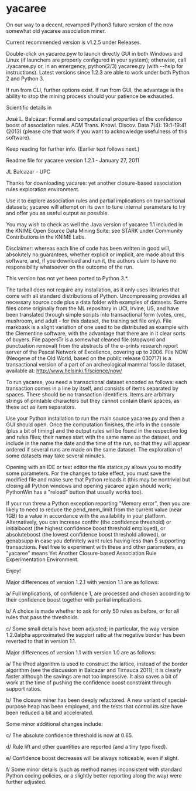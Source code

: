 # yacaree
On our way to a decent, revamped Python3 future version of the now somewhat old yacaree association miner.

Current recommended version is v1.2.5 under Releases.

Double-click on yacaree.pyw to launch directly GUI in both Windows
and Linux (if launchers are properly configured in your system);
otherwise, call ./yacaree.py or, in an emergency, python(2/3) yacaree.py
(with --help for instructions). Latest versions since 1.2.3 are able 
to work under both Python 2 and Python 3.  

If run from CLI, further options exist. If run from GUI, the 
advantage is the ability to stop the mining process should your
patience be exhausted.

Scientific details in

José L. Balcázar:
Formal and computational properties of the 
confidence boost of association rules. 
ACM Trans. Knowl. Discov. Data 7(4): 19:1-19:41 (2013)
(please cite that work if you want to acknowledge
usefulness of this software).

Keep reading for further info. (Earlier text follows next.)

Readme file for yacaree version 1.2.1 - January 27, 2011

JL Balcazar - UPC

Thanks for downloading yacaree: yet another closure-based
association rules exploration environment.

Use it to explore association rules and partial implications
on transactional datasets; yacaree will attempt on its own
to tune internal parameters to try and offer you as useful
output as possible.

You may wish to check as well the Java version of yacaree 1.1 
included in the KNIME Open Source Data Mining Suite: see STARK
under Community Contributions in the KNIME Labs.

Disclaimer: whereas each line of code has been written in good will, 
absolutely no guarantees, whether explicit or implicit, are made 
about this software, and, if you download and run it, the authors 
claim to have no responsibility whatsoever on the outcome of the run.

This version has not yet been ported to Python 3.*.

The tarball does not require any installation, as it only uses 
libraries that come with all standard distributions of Python. 
Uncompressing provides all necessary source code plus a data 
folder with examples of datasets. Some files come originally 
from the ML repository in UCI, Irvine, US, and have been translated 
through simple scripts into transactional form (votes, cmc, mushroom, 
and adult - for this dataset, the training set file only). File
markbask is a slight variation of one used to be distributed as 
example with the Clementine software, with the advantage that 
there are in it clear sorts of buyers. File papersTr is a somewhat 
cleaned file (stopword and punctuation removal) from the abstracts 
of the e-prints research report server of the Pascal Network of 
Excellence, covering up to 2006. File NOW (Neogene of the Old World, 
based on the public release 030717) is a transactional version 
of a part of an archeological mammal fossile dataset, available 
at: http://www.helsinki.fi/science/now/

To run yacaree, you need a transactional dataset encoded as follows: 
each transaction comes in a line by itself, and consists of items 
separated by spaces. There should be no transaction identifiers. 
Items are arbitrary strings of printable characters but they cannot 
contain blank spaces, as these act as item separators.

Use your Python installation to run the main source yacaree.py 
and then a GUI should open. Once the computation finishes, 
the info in the console (plus a bit of timing) and the output 
rules will be found in the respective log and rules files; 
their names start with the same name as the dataset, and include 
in the name the date and the time of the run, so that they will 
appear ordered if several runs are made on the same dataset.
The exploration of some datasets may take several minutes.

Opening with an IDE or text editor the file statics.py allows you
to modify some parameters. For the changes to take effect, you must
save the modified file and make sure that Python reloads it (this
may be nontrivial but closing all Python windows and opening yacaree 
again should work; PythonWin has a "reload" button that usually 
works too).

If your run threw a Python exception reporting "Memory error", 
then you are likely to need to reduce the pend_mem_limit from 
the current value (near 1GB) to a value in accordance with the 
availability in your platform. Alternatively, you can increase 
confthr (the confidence threshold) or initialboost (the highest 
confidence boost threshold employed), or absoluteboost (the lowest 
confidence boost threshold allowed), or genabsupp in case you 
definitely want rules having less than 5 supporting transactions. 
Feel free to experiment with these and other parameters, as 
"yacaree" means Yet Another Closure-based Association Rule 
Experimentation Environment.

Enjoy!


Major differences of version 1.2.1 with version 1.1 are as follows:

a/ Full implications, of confidence 1, are processed and chosen
according to their confidence boost together with partial implications.

b/ A choice is made whether to ask for only 50 rules as before, or
for all rules that pass the thresholds.

c/ Some small details have been adjusted; in particular, the way 
version 1.2.0alpha approximated the support ratio at the negative
border has been reverted to that in version 1.1.


Major differences of version 1.1 with version 1.0 are as follows:

a/ The iPred algorithm is used to construct the lattice, instead
of the border algorithm (see the discussion in Balcazar and 
Tirnauca 2011); it is clearly faster although the savings are not 
too impressive. It also saves a bit of work at the time of pushing
the confidence boost constraint through support ratios.

b/ The closure miner has been deeply refactored. A new variant of 
special-purpose heap has been employed, and the tests that control 
its size have been reduced a bit and accelerated.

Some minor additional changes include:

c/ The absolute confidence threshold is now at 0.65.

d/ Rule lift and other quantities are reported (and a tiny typo fixed).

e/ Confidence boost decreases will be always noticeable, even if slight.

f/ Some minor details (such as method names inconsistent with standard
Python coding policies, or a slightly better reporting along the way) 
were further adjusted.

